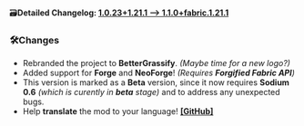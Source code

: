 🗃️**Detailed Changelog: [1.0.23+1.21.1 --> 1.1.0+fabric.1.21.1](https://github.com/UltimatChamp/BetterGrassify/compare/1.0.23+1.21.1...1.1.0+fabric.1.21.1)**

### 🛠️Changes

- Rebranded the project to **BetterGrassify**. _(Maybe time for a new logo?)_
- Added support for **Forge** and **NeoForge**! _(Requires **Forgified Fabric API**)_
- This version is marked as a **Beta** version, since it now requires **Sodium 0.6** _(which is curently in **beta** stage)_ and to address any unexpected bugs.
- Help **translate** the mod to your language! [**[GitHub]**](https://github.com/UltimatChamp/BetterGrassify)
